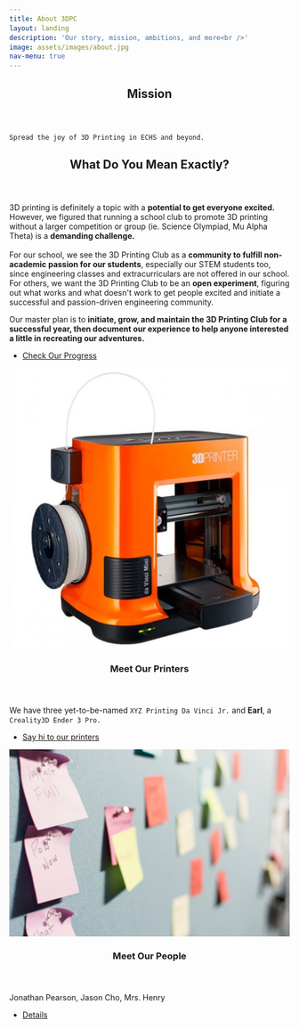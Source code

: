 ```yaml
---
title: About 3DPC
layout: landing
description: 'Our story, mission, ambitions, and more<br />'
image: assets/images/about.jpg
nav-menu: true
---
```


<!-- Main -->
<div id="main">

<!-- One -->
<section id="one">
	<div class="inner">
		<header class="major">
			<h2>Mission</h2>
		</header>
		<p><code>Spread the joy of 3D Printing in ECHS and beyond.</code></p>
	</div>
</section>

<!-- Three -->
<section id="two">
	<div class="inner">
		<header class="major">
			<h2>What Do You Mean Exactly?</h2>
		</header>
		<p>3D printing is definitely a topic with a <b>potential to get everyone excited.</b> However, we figured that running a school club to promote 3D printing without a larger competition or group (ie. Science Olympiad, Mu Alpha Theta) is a <b>demanding challenge.</b> <br > <br />
		For our school, we see the 3D Printing Club as a <b>community to fulfill non-academic passion for our students</b>, especially our STEM students too, since engineering classes and extracurriculars are not offered in our school. <br />
		For others, we want the 3D Printing Club to be an <b>open experiment</b>, figuring out what works and what doesn't work to get people excited and initiate a successful and passion-driven engineering community. </p>
		<p>Our master plan is to <b>initiate, grow, and maintain the 3D Printing Club for a successful year, then document our experience to help anyone interested a little in recreating our adventures. 
		</b></p>
		<ul class="actions">
			<li><a href="6progress.html" class="button next">Check Our Progress</a></li>
		</ul>
	</div>
</section>

<!-- Collage -->
<section id="two" class="spotlights">
	<!-- Upcoming Meeting -->
	<section>
		<a href="generic.html" class="image">
			<img src="assets/images/meetings_upcoming.jpg" alt="" data-position="top center" />
		</a>
		<div class="content">
			<div class="inner">
				<header class="major">
					<h3>Meet Our Printers</h3>
				</header>
				<p>We have three yet-to-be-named <code>XYZ Printing Da Vinci Jr.</code> and <b>Earl</b>, a <code>Creality3D Ender 3 Pro.</code> </p>
				<ul class="actions">
					<li><a href="generic.html" class="button">Say hi to our printers</a></li>
				</ul>
			</div>
		</div>
	</section>
	<!-- Collaboration -->
	<section>
		<a href="generic.html" class="image">
			<img src="assets/images/meetings_collaboration.jpg" alt="" data-position="25% 25%" />
		</a>
		<div class="content">
			<div class="inner">
				<header class="major">
					<h3>Meet Our People</h3>
				</header>
				<p>Jonathan Pearson, Jason Cho, Mrs. Henry
				</p>
				<ul class="actions">
					<li><a href="https://spreadsheets.google.com" class="button">Details</a></li>
				</ul>
			</div>
		</div>
	</section>
</section>

